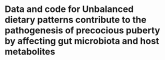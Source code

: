 # Data and code for Unbalanced dietary patterns contribute to the pathogenesis of precocious puberty by affecting gut microbiota and host metabolites
